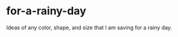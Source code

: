 for-a-rainy-day
===============

Ideas of any color, shape, and size that I am saving for a rainy day.
